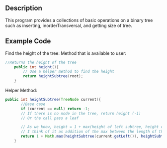 ## Description
This program provides a collections of basic operations on a binary tree such as inserting, inorderTransversal, and getting size of tree.

## Example Code
Find the height of the tree:
Method that is available to user:
```java
//Returns the height of the tree
    public int height(){
        // Use a helper method to find the height
        return heightSubtree(root);
    }
```
Helper Method:
```java
public int heightSubtree(TreeNode current){
       //Base case
       if (current == null) return -1; 
       // If there is no node in the tree, return height (-1)
       // Or the call pass a leaf

       // As we know, height = 1 + max(height of left subtree, height of right subtree)
       // I think of it as addition of the max between the length of the subtrees and 1 (the path from root to that child)
       return 1 + Math.max(heightSubtree(current.getLeft()), heightSubtree(current.getRight()));
    }
```

